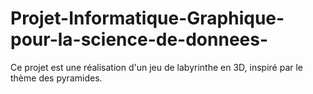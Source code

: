 # Projet-Informatique-Graphique-pour-la-science-de-donnees-
  Ce projet est une réalisation d'un jeu de labyrinthe en 3D, inspiré par le thème des pyramides.
